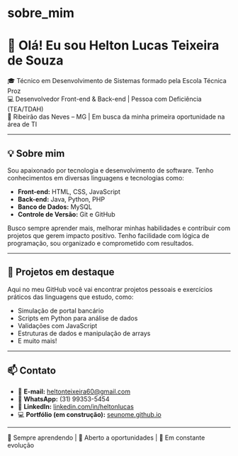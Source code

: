 # sobre_mim

# 👋 Olá! Eu sou Helton Lucas Teixeira de Souza

🎓 Técnico em Desenvolvimento de Sistemas formado pela Escola Técnica Proz  
💻 Desenvolvedor Front-end & Back-end | Pessoa com Deficiência (TEA/TDAH)  
📍 Ribeirão das Neves – MG | Em busca da minha primeira oportunidade na área de TI

---

## 💡 Sobre mim

Sou apaixonado por tecnologia e desenvolvimento de software. Tenho conhecimentos em diversas linguagens e tecnologias como:

- **Front-end:** HTML, CSS, JavaScript
- **Back-end:** Java, Python, PHP
- **Banco de Dados:** MySQL
- **Controle de Versão:** Git e GitHub

Busco sempre aprender mais, melhorar minhas habilidades e contribuir com projetos que gerem impacto positivo. Tenho facilidade com lógica de programação, sou organizado e comprometido com resultados.

---

## 🚀 Projetos em destaque

Aqui no meu GitHub você vai encontrar projetos pessoais e exercícios práticos das linguagens que estudo, como:

- Simulação de portal bancário
- Scripts em Python para análise de dados
- Validações com JavaScript
- Estruturas de dados e manipulação de arrays
- E muito mais!

---

## 📫 Contato

- 📧 **E-mail:** heltonteixeira60@gmail.com  
- 📱 **WhatsApp:** (31) 99353-5454  
- 🔗 **LinkedIn:** [linkedin.com/in/heltonlucas](https://www.linkedin.com/in/heltonlucas)  
- 💻 **Portfólio (em construção):** [seunome.github.io](https://seunome.github.io)

---

🧠 Sempre aprendendo | 🤝 Aberto a oportunidades | 🔧 Em constante evolução
